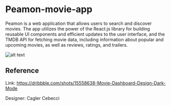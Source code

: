 # Peamon-movie-app
Peamon is a web application that allows users to search and discover movies. The app utilizes the power of the React.js library for building reusable UI components and efficient updates to the user interface, and the TMDB API for fetching movie data, including information about popular and upcoming movies, as well as reviews, ratings, and trailers.

![alt text](https://github.com/linushahs/peamon-movie-app/blob/master/public/peamon-movie-app.jpg?raw=true)

## Reference
Link: https://dribbble.com/shots/15558638-Movie-Dashboard-Design-Dark-Mode 

Designer: Cagler Cebecci
